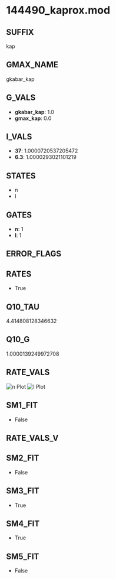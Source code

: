 # 144490_kaprox.mod

## SUFFIX

kap

## GMAX_NAME

gkabar_kap

## G_VALS

- **gkabar_kap**: 1.0
- **gmax_kap**: 0.0

## I_VALS

- **37**: 1.0000720537205472
- **6.3**: 1.0000293021101219

## STATES

- n
- l

## GATES

- **n**: 1
- **l**: 1

## ERROR_FLAGS


## RATES

- True

## Q10_TAU

4.414808128346632

## Q10_G

1.0000139249972708

## RATE_VALS

![n Plot](/Users/pbozelos/Dropbox/icg-Chai-Panos/supermodels/output_markdown_files/K/144490_kaprox.mod/images/n.png)
![l Plot](/Users/pbozelos/Dropbox/icg-Chai-Panos/supermodels/output_markdown_files/K/144490_kaprox.mod/images/l.png)

## SM1_FIT

- False

## RATE_VALS_V

## SM2_FIT

- False

## SM3_FIT

- True

## SM4_FIT

- True

## SM5_FIT

- False

